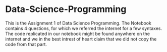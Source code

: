 # Data-Science-Programming
This is the Assignment 1 of Data Science Programming. The Notebook contains 4 questions, for which we referred the internet for a few syntaxes. The code replicated in our notebook might be found anywhere on the internet and we in the best intrest of heart claim that we did not copy the code from that part.
